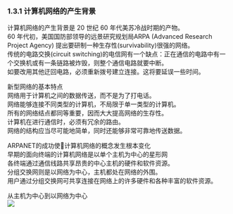 ### 1.3.1 计算机网络的产生背景 

计算机网络的产生背景是 20 世纪 60 年代美苏冷战时期的产物。  
60 年代初，美国国防部领导的远景研究规划局ARPA \(Advanced Research Project Agency\) 提出要研制一种生存性\(survivability\)很强的网络。  
传统的电路交换\(circuit switching\)的电信网有一个缺点：正在通信的电路中有一个交换机或有一条链路被炸毁，则整个通信电路就要中断。  
如要改用其他迂回电路，必须重新拨号建立连接。这将要延误一些时间。

新型网络的基本特点  
网络用于计算机之间的数据传送，而不是为了打电话。  
网络能够连接不同类型的计算机，不局限于单一类型的计算机。  
所有的网络结点都同等重要，因而大大提高网络的生存性。  
计算机在进行通信时，必须有冗余的路由。  
网络的结构应当尽可能地简单，同时还能够非常可靠地传送数据。

ARPANET的成功使计算机网络的概念发生根本变化   
早期的面向终端的计算机网络是以单个主机为中心的星形网  
各终端通过通信线路共享昂贵的中心主机的硬件和软件资源。   
分组交换网则是以网络为中心，主机都处在网络的外围。  
用户通过分组交换网可共享连接在网络上的许多硬件和各种丰富的软件资源。

从主机为中心到以网络为中心  
![](/assets/图片44.png)

